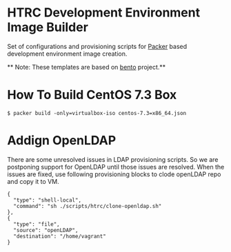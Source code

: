 # HTRC Development Environment Image Builder

Set of configurations and provisioning scripts for [Packer](https://www.packer.io) based development environment image creation.

** Note: These templates are based on [bento](http://chef.github.io/bento/) project.**

# How To Build CentOS 7.3 Box

```
$ packer build -only=virtualbox-iso centos-7.3=x86_64.json
```

# Addign OpenLDAP

There are some unresolved issues in LDAP provisioning scripts. So we are postponing support for OpenLDAP until those issues are resolved. When the issues are fixed, use following provisioning blocks to clode openLDAP repo and copy it to VM.

```
{
  "type": "shell-local",
  "command": "sh ./scripts/htrc/clone-openldap.sh"
},
{
  "type": "file",
  "source": "openLDAP",
  "destination": "/home/vagrant"
}
```
